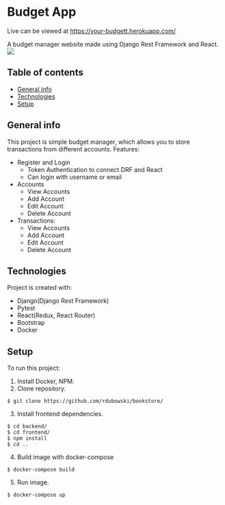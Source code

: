 # Budget App
Live  can be viewed at https://your-budgett.herokuapp.com/

A budget manager website made using Django Rest Framework and React.
![](https://github.com/rdubowski/gifs/blob/master/budget-app.gif)
## Table of contents
* [General info](#general-info)
* [Technologies](#technologies)
* [Setup](#setup)

## General info
This project is simple budget manager, which allows you to store transactions from different accounts. Features:
* Register and Login
  * Token Authentication to connect DRF and React
  * Can login with username or email
* Accounts
  * View Accounts
  * Add Account 
  * Edit Account
  * Delete Account
* Transactions:
  * View Accounts
  * Add Account 
  * Edit Account
  * Delete Account
	
## Technologies
Project is created with:
* Django(Django Rest Framework)
* Pytest
* React(Redux, React Router)
* Bootstrap
* Docker

## Setup
To run this project:
1. Install Docker, NPM.
2. Clone repository. 
```
$ git clone https://github.com/rdubowski/bookstore/ 
```
3. Install frontend dependencies.
``` 
$ cd backend/
$ cd frontend/
$ npm install
$ cd ..
```
4. Build image with docker-compose
``` 
$ docker-compose build
```
5. Run image.
``` 
$ docker-compose up
``` 

